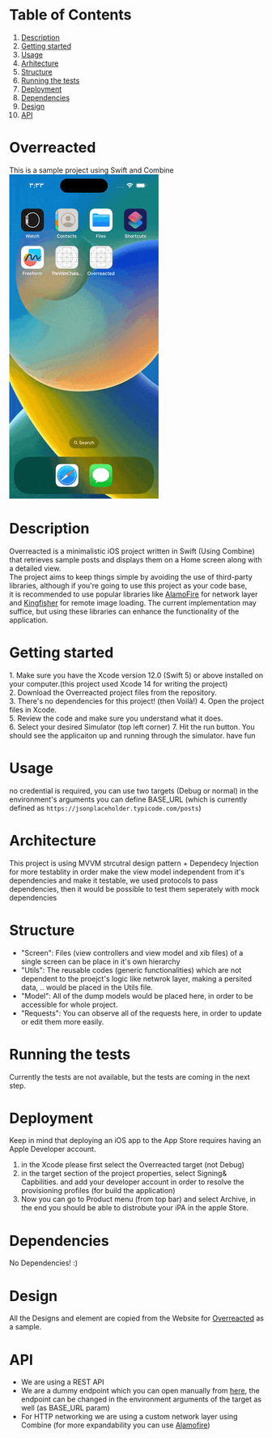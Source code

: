 # Table of Contents
1. [Description](#description)
2. [Getting started](#getting-started)
3. [Usage](#usage)
4. [Arhitecture](#arhitecture)
5. [Structure](#structure)
6. [Running the tests](#running-the-tests)
7. [Deployment](#deployment)
8. [Dependencies](#dependencies)
9. [Design](#design)
10. [API](#api)

# Overreacted
This is a sample project using Swift and Combine <br />
![](https://github.com/aliunco/overreacted/blob/main/demo.gif?raw=true)

# Description

Overreacted is a minimalistic iOS project written in Swift (Using Combine) that retrieves sample posts and displays them on a Home screen along with a detailed view. <br />
The project aims to keep things simple by avoiding the use of third-party libraries, although if you're going to use this project as your code base, <br />
it is recommended to use popular libraries like [AlamoFire](https://github.com/Alamofire/Alamofire) for network layer and [Kingfisher](https://github.com/onevcat/Kingfisher) for remote image loading. 
The current implementation may suffice, but using these libraries can enhance the functionality of the application. 

# Getting started
<p>
1. Make sure you have the Xcode version 12.0 (Swift 5) or above installed on your computer.(this project used Xcode 14 for writing the project)<br>
2. Download the Overreacted project files from the repository.<br>
3. There's no dependencies for this project! (then Voilà!)
4. Open the project files in Xcode.<br>
5. Review the code and make sure you understand what it does.<br>
6. Select your desired Simulator (top left corner)
7. Hit the run button.
You should see the applicaiton up and running through the simulator. have fun<br>

# Usage
no credential is required, you can use two targets (Debug or normal)
in the environment's arguments you can define BASE_URL (which is currently defined as `https://jsonplaceholder.typicode.com/posts`)

# Architecture
This project is using MVVM strcutral design pattern + Dependecy Injection for more testablity
in order make the view model independent from it's dependencies and make it testable, we used protocols to pass dependencies, 
then it would be possible to test them seperately with mock dependencies

# Structure 
* "Screen": Files (view controllers and view model and xib files) of a single screen
can be place in it's own hierarchy 
* "Utils": The reusable codes (generic functionalities) which are not dependent to the proejct's logic like netwrok layer, 
making a persited data, .. would be placed in the Utils file.
* "Model": All of the dump models would be placed here, in order to be accessible for whole project. 
* "Requests": You can observe all of the requests here, in order to update or edit them more easily.

# Running the tests
Currently the tests are not available, but the tests are coming in the next step.

# Deployment
Keep in mind that deploying an iOS app to the App Store requires having an 
Apple Developer account.

1. in the Xcode please first select the Overreacted target (not Debug)
2. in the target section of the project properties, select Signing& Capbilities. 
and add your developer account in order to resolve the provisioning profiles (for build the application)
3. Now you can go to Product menu (from top bar) and select Archive, in the end you should be able to distrobute your iPA in the apple Store.

# Dependencies
No Dependencies! :)

# Design 
All the Designs and element are copied from the Website for [Overreacted](https://overreacted.io/)
as a sample.

# API 
* We are using a REST API
* We are a dummy endpoint which you can open manually from [here](https://jsonplaceholder.typicode.com), the endpoint can be changed in the 
environment arguments of the target as well (as BASE_URL param)
* For HTTP networking we are using a custom network layer using Combine (for more expandability you can use [Alamofire](https://github.com/Alamofire/Alamofire))
